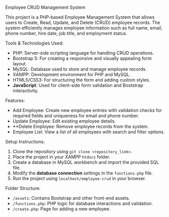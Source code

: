 Employee CRUD Management System

This project is a PHP-based Employee Management System that allows users to Create, Read, Update, and Delete (CRUD) employee records. The system efficiently manages employee information such as full name, email, phone number, hire date, job title, and employment status. 

Tools & Technologies Used:
- PHP: Server-side scripting language for handling CRUD operations.
- Bootstrap 5: For creating a responsive and visually appealing form layout.
- MySQL: Database used to store and manage employee records.
- XAMPP: Development environment for PHP and MySQL.
- HTML5/CSS3: For structuring the form and adding custom styles.
- **JavaScript**: Used for client-side form validation and Bootstrap interactivity.

Features:
- Add Employee: Create new employee entries with validation checks for required fields and uniqueness for email and phone number.
- Update Employee: Edit existing employee details.
- **Delete Employee: Remove employee records from the system.
- Employee List: View a list of all employees with search and filter options.
  
Setup Instructions:
1. Clone the repository using `git clone <repository_link>`.
2. Place the project in your XAMPP `htdocs` folder.
3. Create a database in MySQL workbench and import the provided SQL file.
4. Modify the **database connection** settings in the `functions.php` file.
5. Run the project using `localhost/employee-crud` in your browser.

Folder Structure:
- `/assets`: Contains Bootstrap and other front-end assets.
- `/functions.php`: PHP logic for database interactions and validation.
- `/create.php`: Page for adding a new employee.
